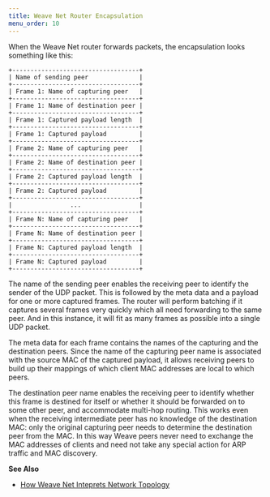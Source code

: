 ```yaml
---
title: Weave Net Router Encapsulation
menu_order: 10
---
```



When the Weave Net router forwards packets, the encapsulation looks
something like this:

    +-----------------------------------+
    | Name of sending peer              |
    +-----------------------------------+
    | Frame 1: Name of capturing peer   |
    +-----------------------------------+
    | Frame 1: Name of destination peer |
    +-----------------------------------+
    | Frame 1: Captured payload length  |
    +-----------------------------------+
    | Frame 1: Captured payload         |
    +-----------------------------------+
    | Frame 2: Name of capturing peer   |
    +-----------------------------------+
    | Frame 2: Name of destination peer |
    +-----------------------------------+
    | Frame 2: Captured payload length  |
    +-----------------------------------+
    | Frame 2: Captured payload         |
    +-----------------------------------+
    |                ...                |
    +-----------------------------------+
    | Frame N: Name of capturing peer   |
    +-----------------------------------+
    | Frame N: Name of destination peer |
    +-----------------------------------+
    | Frame N: Captured payload length  |
    +-----------------------------------+
    | Frame N: Captured payload         |
    +-----------------------------------+

The name of the sending peer enables the receiving peer to identify
the sender of the UDP packet. This is followed by the meta data and
a payload for one or more captured frames. The router will perform batching
if it captures several frames very quickly which all need forwarding to
the same peer. And in this instance, it will fit as many frames as possible into a single
UDP packet.

The meta data for each frame contains the names of the capturing and
the destination peers. Since the name of the capturing peer name is
associated with the source MAC of the captured payload, it allows
receiving peers to build up their mappings of which client MAC
addresses are local to which peers. 

The destination peer name enables the receiving peer to identify whether this frame is destined for
itself or whether it should be forwarded on to some other peer, and 
accommodate multi-hop routing. This works even when the receiving
intermediate peer has no knowledge of the destination MAC: only the
original capturing peer needs to determine the destination peer from
the MAC. In this way Weave peers never need to exchange the MAC addresses
of clients and need not take any special action for ARP traffic and
MAC discovery.

**See Also**

 * [How Weave Net Inteprets Network Topology](/site/router-topology/network-topology.md)
